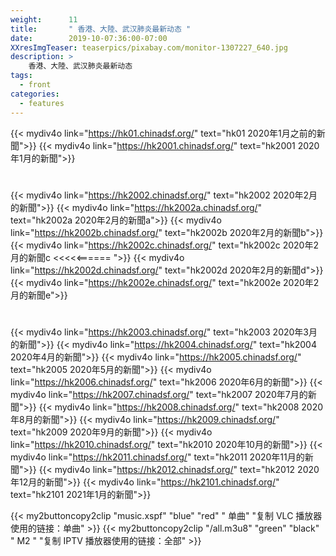 ```yaml
---
weight:      11
title:       " 香港、大陸、武汉肺炎最新动态 "
date:        2019-10-07:36:00-07:00
XXresImgTeaser: teaserpics/pixabay.com/monitor-1307227_640.jpg
description: >
    香港、大陸、武汉肺炎最新动态
tags:
  - front
categories:
  - features
---
```



{{< mydiv4o link="https://hk01.chinadsf.org/"     text="hk01     2020年1月之前的新聞">}}
{{< mydiv4o link="https://hk2001.chinadsf.org/"   text="hk2001   2020年1月的新聞">}}

#

{{< mydiv4o link="https://hk2002.chinadsf.org/"   text="hk2002   2020年2月的新聞">}}
{{< mydiv4o link="https://hk2002a.chinadsf.org/"  text="hk2002a  2020年2月的新聞a">}}
{{< mydiv4o link="https://hk2002b.chinadsf.org/"  text="hk2002b  2020年2月的新聞b">}}
{{< mydiv4o link="https://hk2002c.chinadsf.org/"  text="hk2002c  2020年2月的新聞c <<<<<====== ">}}
{{< mydiv4o link="https://hk2002d.chinadsf.org/"  text="hk2002d  2020年2月的新聞d">}}
{{< mydiv4o link="https://hk2002e.chinadsf.org/"  text="hk2002e  2020年2月的新聞e">}}

#

{{< mydiv4o link="https://hk2003.chinadsf.org/"   text="hk2003   2020年3月的新聞">}}
{{< mydiv4o link="https://hk2004.chinadsf.org/"   text="hk2004   2020年4月的新聞">}}
{{< mydiv4o link="https://hk2005.chinadsf.org/"   text="hk2005   2020年5月的新聞">}}
{{< mydiv4o link="https://hk2006.chinadsf.org/"   text="hk2006   2020年6月的新聞">}}
{{< mydiv4o link="https://hk2007.chinadsf.org/"   text="hk2007   2020年7月的新聞">}}
{{< mydiv4o link="https://hk2008.chinadsf.org/"   text="hk2008   2020年8月的新聞">}}
{{< mydiv4o link="https://hk2009.chinadsf.org/"   text="hk2009   2020年9月的新聞">}}
{{< mydiv4o link="https://hk2010.chinadsf.org/"   text="hk2010   2020年10月的新聞">}}
{{< mydiv4o link="https://hk2011.chinadsf.org/"   text="hk2011   2020年11月的新聞">}}
{{< mydiv4o link="https://hk2012.chinadsf.org/"   text="hk2012   2020年12月的新聞">}}
{{< mydiv4o link="https://hk2101.chinadsf.org/"   text="hk2101   2021年1月的新聞">}}

{{< my2buttoncopy2clip "music.xspf"        "blue"   "red"    " 单曲"  "复制 VLC 播放器使用的链接：单曲" >}} {{< my2buttoncopy2clip      "/all.m3u8"         "green"  "black"  " M2 "    "复制 IPTV 播放器使用的链接：全部" >}} 

